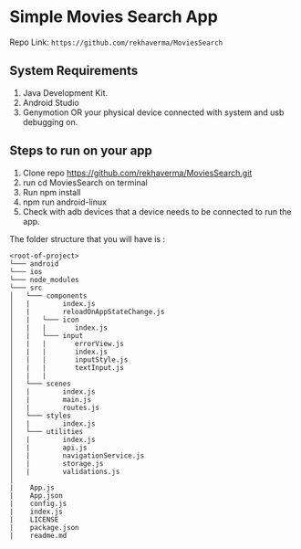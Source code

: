 # Simple Movies Search App

Repo Link: `https://github.com/rekhaverma/MoviesSearch`

## System Requirements
1. Java Development Kit.
2. Android Studio
3. Genymotion OR your physical device connected with system and usb debugging on.

## Steps to run on your app 
1. Clone repo https://github.com/rekhaverma/MoviesSearch.git
2. run cd MoviesSearch on terminal
3. Run npm install
4. npm run android-linux
5. Check with adb devices that a device needs to be connected to run the app.

The folder structure that you will have is :

```
<root-of-project>
└─── android
└─── ios
└─── node_modules
└─── src
│   └─── components
│   |        index.js
│   |        reloadOnAppStateChange.js
│   |   └─── icon
│   |   |       index.js
│   |   └─── input
│   |   |       errorView.js
│   |   |       index.js
│   |   |       inputStyle.js
│   |   |       textInput.js
│   |   |   
│   └─── scenes
│   |        index.js
│   |        main.js
│   |        routes.js
│   └─── styles
│   |        index.js
│   └─── utilities
│   |        index.js
│   |        api.js
│   |        navigationService.js
│   |        storage.js
│   |        validations.js
│   
|    App.js
|    App.json
|    config.js
|    index.js
|    LICENSE
|    package.json
|    readme.md
```

